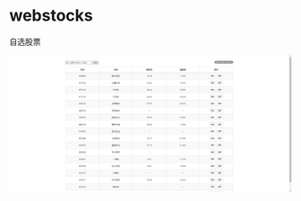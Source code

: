 # webstocks
自选股票

<img src="https://raw.githubusercontent.com/dayerong/webstocks/main/snapshot.png">